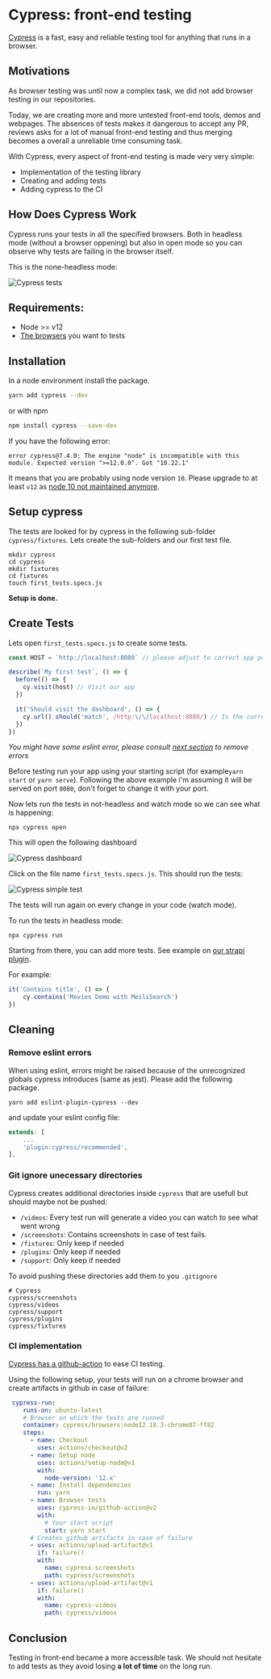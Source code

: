 # Cypress: front-end testing

[Cypress](https://www.cypress.io/) is a fast, easy and reliable testing tool for anything that runs in a browser.

## Motivations

As browser testing was until now a complex task, we did not add browser testing in our repositories.

Today, we are creating more and more untested front-end tools, demos and webpages. The absences of tests makes it dangerous to accept any PR, reviews asks for a lot of manual front-end testing and thus merging becomes a overall a unreliable time consuming task.

With Cypress, every aspect of front-end testing is made very very simple: 

- Implementation of the testing library
- Creating and adding tests
- Adding cypress to the CI

## How Does Cypress Work

Cypress runs your tests in all the specified browsers. Both in headless mode (without a browser oppening) but also in open mode so you can observe why tests are failing in the browser itself.

This is the none-headless mode:

![Cypress tests](../assets/gifs/cypress.gif)



## Requirements:
- Node >= v12
- [The browsers](https://docs.cypress.io/guides/guides/launching-browsers) you want to tests


## Installation

In a node environment install the package.

```bash
yarn add cypress --dev
```

or with npm 
```bash
npm install cypress --save-dev
```

If you have the following error: 
```
error cypress@7.4.0: The engine "node" is incompatible with this module. Expected version ">=12.0.0". Got "10.22.1"
```
It means that you are probably using node version `10`. Please upgrade to at least `v12` as [node 10 not maintained anymore](https://endoflife.date/nodejs). 


## Setup cypress

The tests are looked for by cypress in the following sub-folder `cypress/fixtures`. Lets create the sub-folders and our first test file. 

```
mkdir cypress
cd cypress
mkdir fixtures
cd fixtures 
touch first_tests.specs.js
```

**Setup is done.**

## Create Tests 

Lets open `first_tests.specs.js` to create some tests. 

```js
const HOST = `http://localhost:8080` // please adjust to correct app port

describe(`My first test`, () => {
  before(() => {
    cy.visit(host) // Visit our app
  })

  it('Should visit the dashboard', () => {
    cy.url().should('match', /http:\/\/localhost:8080/) // Is the current URL our host
  })
})
```
_You might have some eslint error, please consult [next section](#cleaning) to remove errors_

Before testing run your app using your starting script (for example`yarn start` or `yarn serve`). Following the above example i'm assuming it will be served on port `8080`, don't forget to change it with your port.


Now lets run the tests in not-headless and watch mode so we can see what is happening: 

```
npx cypress open
```

This will open the following dashboard

![Cypress dashboard](../assets/screenshots/dashboard.png)


Click on the file name `first_tests.specs.js`. This should run the tests: 

![Cypress simple test](../assets/gifs/simple_test.gif)

The tests will run again on every change in your code (watch mode).

To run the tests in headless mode: 
```
npx cypress run
```

Starting from there, you can add more tests. See example on [our strapi plugin](https://github.com/meilisearch/strapi-plugin-meilisearch/blob/main/cypress/integration/ui_spec.js).

For example: 
```js
it('Contains title', () => {
    cy.contains('Movies Demo with MeiliSearch')
})
```

## Cleaning

### Remove eslint errors

When using eslint, errors might be raised because of the unrecognized globals cypress introduces (same as jest).
Please add the following package.

```
yarn add eslint-plugin-cypress --dev
```

and update your eslint config file: 

```js
extends: [
    ...
    'plugin:cypress/recommended',
],
```

### Git ignore unecessary directories

Cypress creates additional directories inside `cypress` that are usefull but should maybe not be pushed: 

- `/videos`: Every test run will generate a video you can watch to see what went wrong
- `/screenshots`: Contains screenshots in case of test fails.
- `/fixtures`: Only keep if needed 
- `/plugins`: Only keep if needed
- `/support`: Only keep if needed

To avoid pushing these directories add them to you `.gitignore`

```
# Cypress
cypress/screenshots
cypress/videos
cypress/support
cypress/plugins
cypress/fixtures
```


### CI implementation

[Cypress has a github-action](https://github.com/cypress-io/github-action) to ease CI testing. 

Using the following setup, your tests will run on a chrome browser and create artifacts in github in case of failure:
```yml
 cypress-run:
    runs-on: ubuntu-latest
    # Browser on which the tests are runned
    container: cypress/browsers:node12.18.3-chrome87-ff82
    steps:
      - name: Checkout
        uses: actions/checkout@v2
      - name: Setup node
        uses: actions/setup-node@v1
        with:
          node-version: '12.x'
      - name: Install dependencies
        run: yarn
      - name: Browser tests
        uses: cypress-io/github-action@v2
        with:
          # Your start script
          start: yarn start
      # Creates github artifacts in case of failure
      - uses: actions/upload-artifact@v1
        if: failure()
        with:
          name: cypress-screenshots
          path: cypress/screenshots
      - uses: actions/upload-artifact@v1
        if: failure()
        with:
          name: cypress-videos
          path: cypress/videos
```


## Conclusion

Testing in front-end became a more accessible task. We should not hesitate to add tests as they avoid losing **a lot of time** on the long run. 